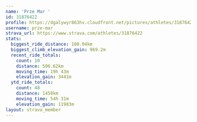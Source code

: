 ```yaml
---
name: 'Prze Mar '
id: 31876422
profile: https://dgalywyr863hv.cloudfront.net/pictures/athletes/31876422/22548952/6/large.jpg
username: prze-mar
strava_url: https://www.strava.com/athletes/31876422
stats:
  biggest_ride_distance: 180.04km
  biggest_climb_elevation_gain: 969.2m
  recent_ride_totals:
    count: 10
    distance: 506.62km
    moving_time: 19h 43m
    elevation_gain: 3441m
  ytd_ride_totals:
    count: 48
    distance: 1458km
    moving_time: 54h 31m
    elevation_gain: 11983m
layout: strava_member
--- 
```

